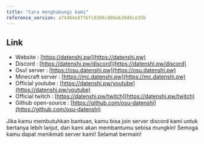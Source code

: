 ```yaml
---
title: "Cara menghubungi kami"
reference_version: a74484e877bfc8306c08ba630d6ce35b
---
```


## Link
- Website : [https://datenshi.pw](https://datenshi.pw)
- Discord : [https://datenshi.pw/discord](https://datenshi.pw/discord)
- Osu! server : [https://osu.datenshi.pw](https://osu.datenshi.pw)
- Minecraft server : [https://mc.datenshi.pw](https://mc.datenshi.pw)
- Official youtube : [https://datenshi.pw/youtube](https://datenshi.pw/youtube)
- Official twitch : [https://datenshi.pw/twitch](https://datenshi.pw/twitch)
- Github open-source : [https://github.com/osu-datenshi](https://github.com/osu-datenshi)

Jika kamu membutuhkan bantuan, kamu bisa join server discord kami untuk bertanya lebih lanjut, dan kami akan membantumu sebisa mungkin!
Semoga kamu dapat menikmati server kami! Selamat bermain!
